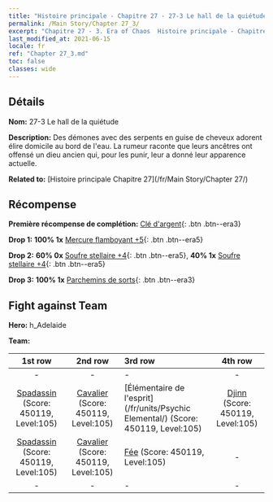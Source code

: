 ```yaml
---
title: "Histoire principale - Chapitre 27 - 27-3 Le hall de la quiétude"
permalink: /Main Story/Chapter 27_3/
excerpt: "Chapitre 27 - 3. Era of Chaos  Histoire principale - Chapitre 27_3. 27-3 Le hall de la quiétude"
last_modified_at: 2021-06-15
locale: fr
ref: "Chapter 27_3.md"
toc: false
classes: wide
---
```


## Détails

 **Nom:** 27-3 Le hall de la quiétude

 **Description:** Des démones avec des serpents en guise de cheveux adorent élire domicile au bord de l'eau. La rumeur raconte que leurs ancêtres ont offensé un dieu ancien qui, pour les punir, leur a donné leur apparence actuelle.

 **Related to:** [Histoire principale Chapitre 27](/fr/Main Story/Chapter 27/)

## Récompense

 **Première récompense de complétion:** [Clé d'argent](/ItemsFR/con_693/){: .btn .btn--era3}

 **Drop 1:** **100% 1x** [Mercure flamboyant +5](/ItemsFR/mat_98/){: .btn .btn--era5}

 **Drop 2:** **60% 0x** [Soufre stellaire +4](/ItemsFR/mat_92/){: .btn .btn--era5}, **40% 1x** [Soufre stellaire +4](/ItemsFR/mat_92/){: .btn .btn--era5}

 **Drop 3:** **100% 1x** [Parchemins de sorts](/ItemsFR/con_694/){: .btn .btn--era3}


## Fight against Team
 **Hero:** h_Adelaide

 **Team:**


  | 1st row | 2nd row | 3rd row | 4th row |
  |:----:|:----:|:----|:----:|
  | - | - | - | - |
  | [Spadassin](/fr/units/Swordsman/) (Score: 450119, Level:105)  | [Cavalier](/fr/units/Cavalier/) (Score: 450119, Level:105)  | [Élémentaire de l'esprit](/fr/units/Psychic Elemental/) (Score: 450119, Level:105)  | [Djinn](/fr/units/Genie/) (Score: 450119, Level:105)  |
  | [Spadassin](/fr/units/Swordsman/) (Score: 450119, Level:105)  | [Cavalier](/fr/units/Cavalier/) (Score: 450119, Level:105)  | [Fée](/fr/units/Sprite/) (Score: 450119, Level:105)  | - |
  | - | - | - | - |


